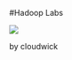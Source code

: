 #Hadoop Labs

![](https://dl.dropbox.com/s/zcl3g742tz0ztud/Cloudwick_Labs_Banner2.png)

by cloudwick


